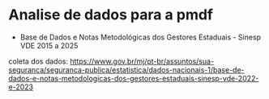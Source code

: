 # Analise de dados para a pmdf

- Base de Dados e Notas Metodológicas dos Gestores Estaduais - Sinesp VDE 2015 a 2025

coleta dos dados: https://www.gov.br/mj/pt-br/assuntos/sua-seguranca/seguranca-publica/estatistica/dados-nacionais-1/base-de-dados-e-notas-metodologicas-dos-gestores-estaduais-sinesp-vde-2022-e-2023
